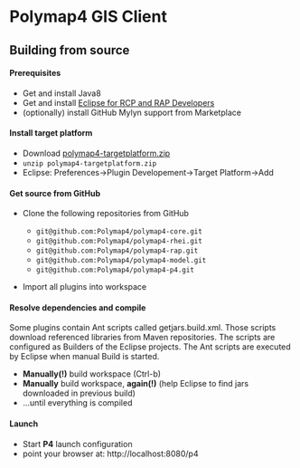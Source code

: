# Polymap4 GIS Client

## Building from source

#### Prerequisites

  * Get and install Java8
  * Get and install [Eclipse for RCP and RAP Developers](http://www.eclipse.org/downloads/packages/eclipse-rcp-and-rap-developers/neon2)
  * (optionally) install GitHub Mylyn support from Marketplace

#### Install target platform

  * Download [polymap4-targetplatform.zip](http://build.mapzone.io/jenkins/job/polymap4-targetplatform/ws/*zip*/polymap4-targetplatform.zip)
  * `unzip polymap4-targetplatform.zip`
  * Eclipse: Preferences->Plugin Developement->Target Platform->Add

#### Get source from GitHub

  * Clone the following repositories from GitHub
    * `git@github.com:Polymap4/polymap4-core.git`
    * `git@github.com:Polymap4/polymap4-rhei.git`
    * `git@github.com:Polymap4/polymap4-rap.git`
    * `git@github.com:Polymap4/polymap4-model.git`
    * `git@github.com:Polymap4/polymap4-p4.git`
    
  * Import all plugins into workspace

#### Resolve dependencies and compile

Some plugins contain Ant scripts called getjars.build.xml. Those scripts download referenced libraries from Maven repositories. The scripts are configured as Builders of the Eclipse projects. The Ant scripts are executed by Eclipse when manual Build is started.

  * **Manually(!)** build workspace (Ctrl-b)
  * **Manually** build workspace, **again(!)** (help Eclipse to find jars downloaded in previous build)
  * ...until everything is compiled
  
#### Launch

  * Start **P4** launch configuration
  * point your browser at: http://localhost:8080/p4
